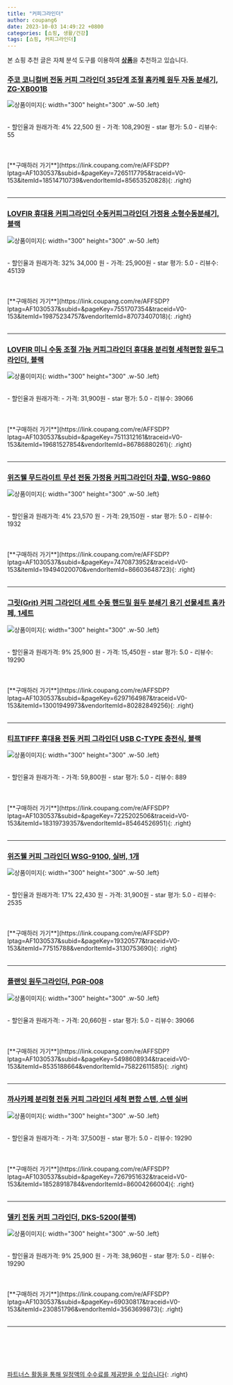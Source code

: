 ```yaml
---
title: "커피그라인더"
author: coupang6
date: 2023-10-03 14:49:22 +0800
categories: [쇼핑, 생활/건강]
tags: [쇼핑, 커피그라인더]
---
```


본 쇼핑 추천 글은 자체 분석 도구를 이용하여 [**상품**](https://link.coupang.com/a/bao1ui)을 추천하고 있습니다.

### [주코 코니컬버 전동 커피 그라인더 35단계 조절 홈카페 원두 자동 분쇄기, ZG-XB001B](https://link.coupang.com/re/AFFSDP?lptag=AF1030537&subid=&pageKey=7265117795&traceid=V0-153&itemId=18514710739&vendorItemId=85653520828)

![상품이미지](https://thumbnail10.coupangcdn.com/thumbnails/remote/230x230ex/image/retail/images/7356837242566461-ef65d327-5ae9-498e-9ff0-314e35f4ef07.jpg){: width="300" height="300" .w-50 .left}


<br>
- 할인율과 원래가격: 4%  22,500   원
- 가격: 108,290원
- star 평가: 5.0
- 리뷰수: 55
<br>
<br>
<br>
<br>
[**구매하러 가기**](https://link.coupang.com/re/AFFSDP?lptag=AF1030537&subid=&pageKey=7265117795&traceid=V0-153&itemId=18514710739&vendorItemId=85653520828){: .right}
<br>
<br>

---

### [LOVFIR 휴대용 커피그라인더 수동커피그라인더 가정용 소형수동분쇄기, 블랙](https://link.coupang.com/re/AFFSDP?lptag=AF1030537&subid=&pageKey=7551707354&traceid=V0-153&itemId=19875234757&vendorItemId=87073407018)

![상품이미지](https://thumbnail10.coupangcdn.com/thumbnails/remote/230x230ex/image/vendor_inventory/45ed/a69b48539756cf7e94060d1b2bed101e1cf6ed0a868197f3a7973c0538d8.jpg){: width="300" height="300" .w-50 .left}


<br>
- 할인율과 원래가격: 32%  34,000   원
- 가격: 25,900원
- star 평가: 5.0
- 리뷰수: 45139
<br>
<br>
<br>
<br>
[**구매하러 가기**](https://link.coupang.com/re/AFFSDP?lptag=AF1030537&subid=&pageKey=7551707354&traceid=V0-153&itemId=19875234757&vendorItemId=87073407018){: .right}
<br>
<br>

---

### [LOVFIR 미니 수동 조절 가능 커피그라인더 휴대용 분리형 세척편함 원두그라인더, 블랙](https://link.coupang.com/re/AFFSDP?lptag=AF1030537&subid=&pageKey=7511312161&traceid=V0-153&itemId=19681527854&vendorItemId=86786880261)

![상품이미지](https://thumbnail7.coupangcdn.com/thumbnails/remote/230x230ex/image/vendor_inventory/9aa8/7cab4146b21989223f10c2d4aa99dcc78034bf6d02b18907fe7016e0e211.jpg){: width="300" height="300" .w-50 .left}


<br>
- 할인율과 원래가격: 
- 가격: 31,900원
- star 평가: 5.0
- 리뷰수: 39066
<br>
<br>
<br>
<br>
[**구매하러 가기**](https://link.coupang.com/re/AFFSDP?lptag=AF1030537&subid=&pageKey=7511312161&traceid=V0-153&itemId=19681527854&vendorItemId=86786880261){: .right}
<br>
<br>

---

### [위즈웰 무드라이트 무선 전동 가정용 커피그라인더 차콜, WSG-9860](https://link.coupang.com/re/AFFSDP?lptag=AF1030537&subid=&pageKey=7470873952&traceid=V0-153&itemId=19494020070&vendorItemId=86603648723)

![상품이미지](https://thumbnail7.coupangcdn.com/thumbnails/remote/230x230ex/image/retail/images/2023/07/17/15/6/9be40924-7a59-4364-850a-3c2d246d61c5.jpg){: width="300" height="300" .w-50 .left}


<br>
- 할인율과 원래가격: 4%  23,570   원
- 가격: 29,150원
- star 평가: 5.0
- 리뷰수: 1932
<br>
<br>
<br>
<br>
[**구매하러 가기**](https://link.coupang.com/re/AFFSDP?lptag=AF1030537&subid=&pageKey=7470873952&traceid=V0-153&itemId=19494020070&vendorItemId=86603648723){: .right}
<br>
<br>

---

### [그릿(Grit) 커피 그라인더 세트 수동 핸드밀 원두 분쇄기 용기 선물세트 홈카페, 1세트](https://link.coupang.com/re/AFFSDP?lptag=AF1030537&subid=&pageKey=6297164987&traceid=V0-153&itemId=13001949973&vendorItemId=80282849256)

![상품이미지](https://thumbnail9.coupangcdn.com/thumbnails/remote/230x230ex/image/vendor_inventory/cbac/c33a4798e3270c3ff5dfa79a53d15704e0c7bfa3ed2e0035248bb967fbfe.jpg){: width="300" height="300" .w-50 .left}


<br>
- 할인율과 원래가격: 9%  25,900   원
- 가격: 15,450원
- star 평가: 5.0
- 리뷰수: 19290
<br>
<br>
<br>
<br>
[**구매하러 가기**](https://link.coupang.com/re/AFFSDP?lptag=AF1030537&subid=&pageKey=6297164987&traceid=V0-153&itemId=13001949973&vendorItemId=80282849256){: .right}
<br>
<br>

---

### [티프TIFFF 휴대용 전동 커피 그라인더 USB C-TYPE 충전식, 블랙](https://link.coupang.com/re/AFFSDP?lptag=AF1030537&subid=&pageKey=7225202506&traceid=V0-153&itemId=18319739357&vendorItemId=85464526951)

![상품이미지](https://thumbnail7.coupangcdn.com/thumbnails/remote/230x230ex/image/vendor_inventory/7fb4/98bd2c17e02eba98996ddfdc4855eceb251b31e4b6644c29ba512a299a5f.jpg){: width="300" height="300" .w-50 .left}


<br>
- 할인율과 원래가격: 
- 가격: 59,800원
- star 평가: 5.0
- 리뷰수: 889
<br>
<br>
<br>
<br>
[**구매하러 가기**](https://link.coupang.com/re/AFFSDP?lptag=AF1030537&subid=&pageKey=7225202506&traceid=V0-153&itemId=18319739357&vendorItemId=85464526951){: .right}
<br>
<br>

---

### [위즈웰 커피 그라인더 WSG-9100, 실버, 1개](https://link.coupang.com/re/AFFSDP?lptag=AF1030537&subid=&pageKey=19320577&traceid=V0-153&itemId=77515788&vendorItemId=3130753690)

![상품이미지](https://thumbnail8.coupangcdn.com/thumbnails/remote/230x230ex/image/retail/images/2773669021548680-3a9e10cc-2717-433a-90fe-d768e02f67ec.jpg){: width="300" height="300" .w-50 .left}


<br>
- 할인율과 원래가격: 17%  22,430   원
- 가격: 31,900원
- star 평가: 5.0
- 리뷰수: 2535
<br>
<br>
<br>
<br>
[**구매하러 가기**](https://link.coupang.com/re/AFFSDP?lptag=AF1030537&subid=&pageKey=19320577&traceid=V0-153&itemId=77515788&vendorItemId=3130753690){: .right}
<br>
<br>

---

### [플랜잇 원두그라인더, PGR-008](https://link.coupang.com/re/AFFSDP?lptag=AF1030537&subid=&pageKey=5498608934&traceid=V0-153&itemId=8535188664&vendorItemId=75822611585)

![상품이미지](https://thumbnail8.coupangcdn.com/thumbnails/remote/230x230ex/image/rs_quotation_api/bsn9jsgx/5a576fc08fb7424fa2eabe431d008767.jpg){: width="300" height="300" .w-50 .left}


<br>
- 할인율과 원래가격: 
- 가격: 20,660원
- star 평가: 5.0
- 리뷰수: 39066
<br>
<br>
<br>
<br>
[**구매하러 가기**](https://link.coupang.com/re/AFFSDP?lptag=AF1030537&subid=&pageKey=5498608934&traceid=V0-153&itemId=8535188664&vendorItemId=75822611585){: .right}
<br>
<br>

---

### [까사카페 분리형 전동 커피 그라인더 세척 편함 스텐, 스텐 실버](https://link.coupang.com/re/AFFSDP?lptag=AF1030537&subid=&pageKey=7267951632&traceid=V0-153&itemId=18528918784&vendorItemId=86004266004)

![상품이미지](https://thumbnail9.coupangcdn.com/thumbnails/remote/230x230ex/image/vendor_inventory/0c1d/c5b37a0f416776abeadbda35961d386c044e396b8abc1bc10915aabc628a.png){: width="300" height="300" .w-50 .left}


<br>
- 할인율과 원래가격: 
- 가격: 37,500원
- star 평가: 5.0
- 리뷰수: 19290
<br>
<br>
<br>
<br>
[**구매하러 가기**](https://link.coupang.com/re/AFFSDP?lptag=AF1030537&subid=&pageKey=7267951632&traceid=V0-153&itemId=18528918784&vendorItemId=86004266004){: .right}
<br>
<br>

---

### [델키 전동 커피 그라인더, DKS-5200(블랙)](https://link.coupang.com/re/AFFSDP?lptag=AF1030537&subid=&pageKey=69030817&traceid=V0-153&itemId=230851796&vendorItemId=3563699873)

![상품이미지](https://thumbnail9.coupangcdn.com/thumbnails/remote/230x230ex/image/product/image/vendoritem/2018/11/16/3563699873/47651748-e807-424d-9052-f5edfcf5ba81.jpg){: width="300" height="300" .w-50 .left}


<br>
- 할인율과 원래가격: 9%  25,900   원
- 가격: 38,960원
- star 평가: 5.0
- 리뷰수: 19290
<br>
<br>
<br>
<br>
[**구매하러 가기**](https://link.coupang.com/re/AFFSDP?lptag=AF1030537&subid=&pageKey=69030817&traceid=V0-153&itemId=230851796&vendorItemId=3563699873){: .right}
<br>
<br>

---
<br><br><br><br><br> [파트너스 활동을 통해 일정액의 수수료를 제공받을 수 있습니다](https://link.coupang.com/a/bao1ui){: .right}